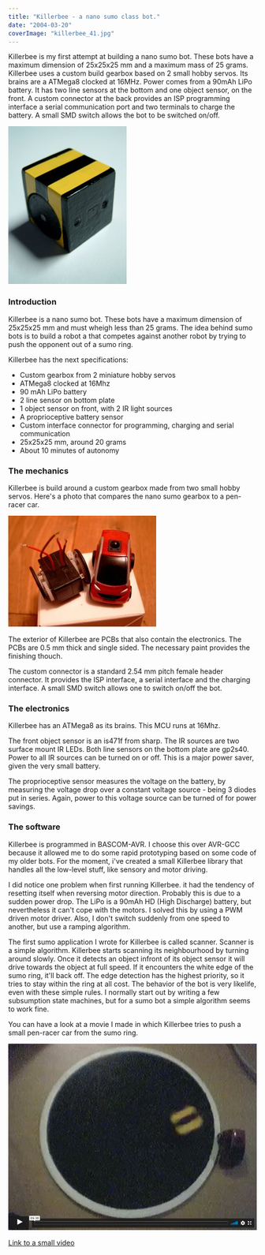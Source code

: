 ```yaml
---
title: "Killerbee - a nano sumo class bot."
date: "2004-03-20"
coverImage: "killerbee_41.jpg"
---
```


Killerbee is my first attempt at building a nano sumo bot. These bots have a maximum dimension of 25x25x25 mm and a maximum mass of 25 grams. Killerbee uses a custom build gearbox based on 2 small hobby servos. Its brains are a ATMega8 clocked at 16MHz. Power comes from a 90mAh LiPo battery. It has two line sensors at the bottom and one object sensor, on the front. A custom connector at the back provides an ISP programming interface a serial communication port and two terminals to charge the battery. A small SMD switch allows the bot to be switched on/off.

![](images/killerbee_11.jpg "killerbee front")

### Introduction

Killerbee is a nano sumo bot. These bots have a maximum dimension of 25x25x25 mm and must wheigh less than 25 grams. The idea behind sumo bots is to build a robot a that competes against another robot by trying to push the opponent out of a sumo ring.

Killerbee has the next specifications:

  * Custom gearbox from 2 miniature hobby servos
  * ATMega8 clocked at 16Mhz
  * 90 mAh LiPo battery
  * 2 line sensor on bottom plate
  * 1 object sensor on front, with 2 IR light sources
  * A proprioceptive battery sensor
  * Custom interface connector for programming, charging and serial communication
  * 25x25x25 mm, around 20 grams
  * About 10 minutes of autonomy

### The mechanics

Killerbee is build around a custom gearbox made from two small hobby servos. Here's a photo that compares the nano sumo gearbox to a pen-racer car.

![](images/nano_sumo_gear1-300x225.jpg "Custom gearbox made from 2 hobby servos.") 

The exterior of Killerbee are PCBs that also contain the electronics. The PCBs are 0.5 mm thick and single sided. The necessary paint provides the finishing thouch.

The custom connector is a standard 2.54 mm pitch female header connector. It provides the ISP interface, a serial interface and the charging interface. A small SMD switch allows one to switch on/off the bot.

### The electronics

Killerbee has an ATMega8 as its brains. This MCU runs at 16Mhz.

The front object sensor is an is471f from sharp. The IR sources are two surface mount IR LEDs. Both line sensors on the bottom plate are gp2s40. Power to all IR sources can be turned on or off. This is a major power saver, given the very small battery.

The proprioceptive sensor measures the voltage on the battery, by measuring the voltage drop over a constant voltage source - being 3 diodes put in series. Again, power to this voltage source can be turned of for power savings.

### The software

Killerbee is programmed in BASCOM-AVR. I choose this over AVR-GCC because it allowed me to do some rapid prototyping based on some code of my older bots. For the moment, i've created a small Killerbee library that handles all the low-level stuff, like sensory and motor driving.

I did notice one problem when first running Killerbee. it had the tendency of resetting itself when reversing motor direction. Probably this is due to a sudden power drop. The LiPo is a 90mAh HD (High Discharge) battery, but nevertheless it can't cope with the motors. I solved this by using a PWM driven motor driver. Also, I don't switch suddenly from one speed to another, but use a ramping algorithm.

The first sumo application I wrote for Killerbee is called scanner. Scanner is a simple algorithm. Killerbee starts scanning its neighbourhood by turning around slowly. Once it detects an object infront of its object sensor it will drive towards the object at full speed. If it encounters the white edge of the sumo ring, it'll back off. The edge detection has the highest priority, so it tries to stay within the ring at all cost. The behavior of the bot is very likelife, even with these simple rules. I normally start out by writing a few subsumption state machines, but for a sumo bot a simple algorithm seems to work fine.

You can have a look at a movie I made in which Killerbee tries to push a small pen-racer car from the sumo ring.

![](images/video.png "Preview image of video")

[Link to a small video](https://vimeo.com/516676377)

